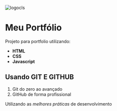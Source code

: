 ![logocls](https://static.vecteezy.com/system/resources/thumbnails/018/716/098/small/programmer-line-gradient-icon-vector.jpg)

# Meu Portfólio

Projeto para portfolio utilizando:

- **HTML**
- **CSS**
- **Javascript**

## Usando GIT E GITHUB

1. Git do zero ao avançado
2. GitHub de forma profissional

Utilizando as _melhores práticas_ de desenvolvimento
